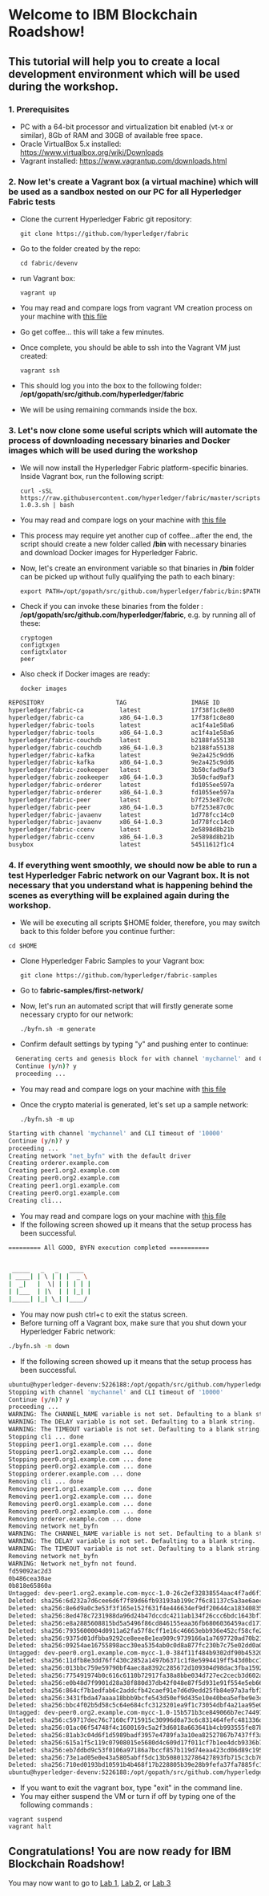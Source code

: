# Welcome to IBM Blockchain Roadshow!

## This tutorial will help you to create a local development environment which will be used during the workshop.

### **1. Prerequisites**

- PC with a 64-bit processor and virtualization bit enabled (vt-x or similar), 8Gb of RAM and 30GB of available free space.
- Oracle VirtualBox 5.x installed: https://www.virtualbox.org/wiki/Downloads
- Vagrant installed: https://www.vagrantup.com/downloads.html

### **2. Now let's create a Vagrant box (a virtual machine) which will be used as a sandbox nested on our PC for all Hyperledger Fabric tests**

- Clone the current Hyperledger Fabric git repository:

	```
  git clone https://github.com/hyperledger/fabric
	```

- Go to the folder created by the repo:

	```
  cd fabric/devenv
	```

- run Vagrant box:

	```
  vagrant up
	```

- You may read and compare logs from vagrant VM creation process on your machine with [this file](./logs/vagrant-up.log)
- Go get coffee... this will take a few minutes.
- Once complete, you should be able to ssh into the Vagrant VM just created:

	```
  vagrant ssh
	```

- This should log you into the box to the following folder: **/opt/gopath/src/github.com/hyperledger/fabric**
- We will be using remaining commands inside the box.

### **3. Let's now clone some useful scripts which will automate the process of downloading necessary binaries and Docker images which will be used during the workshop**

- We will now install the Hyperledger Fabric platform-specific binaries. Inside Vagrant box, run the following script:

	```
  curl -sSL https://raw.githubusercontent.com/hyperledger/fabric/master/scripts/bootstrap-1.0.3.sh | bash
	```

- You may read and compare logs on your machine with [this file](./logs/fabric-binaries.log)
- This process may require yet another cup of coffee...after the end, the script should create a new folder called **/bin** with necessary binaries and download Docker images for Hyperledger Fabric.
- Now, let's create an environment variable so that binaries in **/bin** folder can be picked up without fully qualifying the path to each binary:

	```
  export PATH=/opt/gopath/src/github.com/hyperledger/fabric/bin:$PATH
	```

- Check if you can invoke these binaries from the folder : **/opt/gopath/src/github.com/hyperledger/fabric**, e.g. by running all of these:

	```
  cryptogen
  configtxgen
  configtxlator
  peer
	```

- Also check if Docker images are ready:

	```
  docker images
	```

```bash
REPOSITORY                    TAG                  IMAGE ID             CREATED              SIZE
hyperledger/fabric-ca          latest              17f38f1c8e80        13 days ago         238MB
hyperledger/fabric-ca          x86_64-1.0.3        17f38f1c8e80        13 days ago         238MB
hyperledger/fabric-tools       latest              ac1f4a1e58a6        2 weeks ago         1.33GB
hyperledger/fabric-tools       x86_64-1.0.3        ac1f4a1e58a6        2 weeks ago         1.33GB
hyperledger/fabric-couchdb     latest              b2188fa55138        2 weeks ago         1.47GB
hyperledger/fabric-couchdb     x86_64-1.0.3        b2188fa55138        2 weeks ago         1.47GB
hyperledger/fabric-kafka       latest              9e2a425c9dd6        2 weeks ago         1.29GB
hyperledger/fabric-kafka       x86_64-1.0.3        9e2a425c9dd6        2 weeks ago         1.29GB
hyperledger/fabric-zookeeper   latest              3b50cfad9af3        2 weeks ago         1.3GB
hyperledger/fabric-zookeeper   x86_64-1.0.3        3b50cfad9af3        2 weeks ago         1.3GB
hyperledger/fabric-orderer     latest              fd1055ee597a        2 weeks ago         151MB
hyperledger/fabric-orderer     x86_64-1.0.3        fd1055ee597a        2 weeks ago         151MB
hyperledger/fabric-peer        latest              b7f253e87c0c        2 weeks ago         154MB
hyperledger/fabric-peer        x86_64-1.0.3        b7f253e87c0c        2 weeks ago         154MB
hyperledger/fabric-javaenv     latest              1d778fcc14c0        2 weeks ago         1.41GB
hyperledger/fabric-javaenv     x86_64-1.0.3        1d778fcc14c0        2 weeks ago         1.41GB
hyperledger/fabric-ccenv       latest              2e5898d8b21b        2 weeks ago         1.28GB
hyperledger/fabric-ccenv       x86_64-1.0.3        2e5898d8b21b        2 weeks ago         1.28GB
busybox                        latest              54511612f1c4        4 weeks ago         1.13MB
```

### **4. If everything went smoothly, we should now be able to run a test Hyperledger Fabric network on our Vagrant box. It is not necessary that you understand what is happening behind the scenes as everything will be explained again during the workshop.**

- We will be executing all scripts $HOME folder, therefore, you may switch back to this folder before you continue further:

```
cd $HOME
```

- Clone Hyperledger Fabric Samples to your Vagrant box:

	```
  git clone https://github.com/hyperledger/fabric-samples
	```

- Go to **fabric-samples/first-network/**
- Now, let's run an automated script that will firstly generate some necessary crypto for our network:

	```
  ./byfn.sh -m generate
	```

- Confirm default settings by typing "y" and pushing enter to continue:

```bash
  Generating certs and genesis block for with channel 'mychannel' and CLI timeout of '10000'
  Continue (y/n)? y
  proceeding ...
```

- You may read and compare logs on your machine with [this file](./logs/byfn-crypto-generate.log)
- Once the crypto material is generated, let's set up a sample network:

	```
	./byfn.sh -m up
	```

```bash
Starting with channel 'mychannel' and CLI timeout of '10000'
Continue (y/n)? y
proceeding ...
Creating network "net_byfn" with the default driver
Creating orderer.example.com
Creating peer1.org2.example.com
Creating peer0.org2.example.com
Creating peer1.org1.example.com
Creating peer0.org1.example.com
Creating cli...
```

- You may read and compare logs on your machine with [this file](./logs/byfn-up.log)
- If the following screen showed up it means that the setup process has been successful.

```bash
========= All GOOD, BYFN execution completed ===========


 _____   _   _   ____   
| ____| | \ | | |  _ \  
|  _|   |  \| | | | | |
| |___  | |\  | | |_| |
|_____| |_| \_| |____/
```

- You may now push ctrl+c to exit the status screen.
- Before turning off a Vagrant box, make sure that you shut down your Hyperledger Fabric network:

```bash
./byfn.sh -m down
```

- If the following screen showed up it means that the setup process has been successful.

```bash
ubuntu@hyperledger-devenv:5226188:/opt/gopath/src/github.com/hyperledger/fabric/fabric-samples/first-network$ ./byfn.sh -m down
Stopping with channel 'mychannel' and CLI timeout of '10000'
Continue (y/n)? y
proceeding ...
WARNING: The CHANNEL_NAME variable is not set. Defaulting to a blank string.
WARNING: The DELAY variable is not set. Defaulting to a blank string.
WARNING: The TIMEOUT variable is not set. Defaulting to a blank string.
Stopping cli ... done
Stopping peer1.org1.example.com ... done
Stopping peer1.org2.example.com ... done
Stopping peer0.org1.example.com ... done
Stopping peer0.org2.example.com ... done
Stopping orderer.example.com ... done
Removing cli ... done
Removing peer1.org1.example.com ... done
Removing peer1.org2.example.com ... done
Removing peer0.org1.example.com ... done
Removing peer0.org2.example.com ... done
Removing orderer.example.com ... done
Removing network net_byfn
WARNING: The CHANNEL_NAME variable is not set. Defaulting to a blank string.
WARNING: The DELAY variable is not set. Defaulting to a blank string.
WARNING: The TIMEOUT variable is not set. Defaulting to a blank string.
Removing network net_byfn
WARNING: Network net_byfn not found.
fd59092ac2d3
0b486cea30ae
0b818e65860a
Untagged: dev-peer1.org2.example.com-mycc-1.0-26c2ef32838554aac4f7ad6f100aca865e87959c9a126e86d764c8d01f8346ab:latest
Deleted: sha256:6d232a7d6cee6d6f7f89d66fb93193ab199c7f6c81137c5a3ae6aec83e19bf0f
Deleted: sha256:8e6d9a0c3e53f3f165e152f631f4e446634ef9df20644ca1834083562de2a5b1
Deleted: sha256:8ed478c7231988da96d24b47dccdc4211ab134f26ccc6bdc1643bf7bdaad8185
Deleted: sha256:e8a2885608815bd5a5496f86cd846155eaa36fb6806036459acd177fc0548f36
Deleted: sha256:7935600004d0911a62fa57f8cff1e16c46663ebb936e452cf58cfe2cc9a9f04c
Deleted: sha256:9375d01dfbba9292ce8eee8e1ea909c9739166a1a7697720ad70b213140dc75c
Deleted: sha256:09254ae16755898acc30ea5354ab0c0d8a877fc230b7c75e02dd0a0d93a2ab7a
Untagged: dev-peer0.org1.example.com-mycc-1.0-384f11f484b9302df90b453200cfb25174305fce8f53f4e94d45ee3b6cab0ce9:latest
Deleted: sha256:11dfb8e3dd76ff430c2852a1497b6371c1f8e5994419ff543d0bcc7c56f4f96e
Deleted: sha256:013bbc759e59790bf4aec8a8392c285672d109304d98dac3fba1592575523e07
Deleted: sha256:775491974b0c616c6110b72917fa38a8bbe034d727ec2cecb3d602a355ec58ce
Deleted: sha256:e0b48d7f9901d28a38f880d37db42f048e87f5d931e91f554e5eb66ffd2facdf
Deleted: sha256:864cf7b1edfab6c2addcfb42caef91e7d6d9edd25fb84e97a3afbf367a2a1561
Deleted: sha256:3431fbda47aaaa18bbb9bcfe543d50ef9d435e10e40bea5efbe9e3cd687df314
Deleted: sha256:bbc4f02b5d58c5c64e684cfc3123201ea9f1c73054dbf4a21aa95e0f07d75e31
Untagged: dev-peer0.org2.example.com-mycc-1.0-15b571b3ce849066b7ec74497da3b27e54e0df1345daff3951b94245ce09c42b:latest
Deleted: sha256:c59717dec76c7160cf715915c30996d0a73c6c831464fefc481336dfcb4b1c7e
Deleted: sha256:01ac06f54748f4c1600169c5a2f3d6018a663641b4cb993555fe87b2981bd7f5
Deleted: sha256:81ab3c04d6f1d5989badf3957e4789fa3a10ea82527867b7437ff3a0e2a6fdb9
Deleted: sha256:615a1f5c119c07908015e5680d4c609d17f011cf7b1ee4dcb9336b74d8926bb5
Deleted: sha256:eb7ddbd9c53f0106a97186a7bccf857b119d74eaa423cd06d89c195e677fda6c
Deleted: sha256:73e1ad05e0e43a5805abff5dc13b5080132786427893fb715c3cb76433842630
Deleted: sha256:710ed0193bd10591b4b468f17b228805b39e28b9fefa37fa7885fc181e24ce9a
ubuntu@hyperledger-devenv:5226188:/opt/gopath/src/github.com/hyperledger/fabric/fabric-samples/first-network$
```

- If you want to exit the vagrant box, type "exit" in the command line.
- You may either suspend the VM or turn if off by typing one of the following commands :

```
vagrant suspend
vagrant halt
```


## Congratulations! You are now ready for IBM Blockchain Roadshow!

You may now want to go to [Lab 1](https://github.com/matanyahu/ibm-blockchain-roadshow/tree/master/scripts/lab1), [Lab 2](https://github.com/matanyahu/ibm-blockchain-roadshow/tree/master/scripts/lab2), or [Lab 3](https://github.com/matanyahu/ibm-blockchain-roadshow/tree/master/scripts/lab3)
